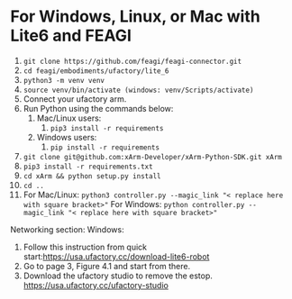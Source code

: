 # For Windows, Linux, or Mac with Lite6 and FEAGI
1. `git clone https://github.com/feagi/feagi-connector.git`
2. `cd feagi/embodiments/ufactory/lite_6`
3. `python3 -m venv venv`
4. `source venv/bin/activate (windows: venv/Scripts/activate)` 
5. Connect your ufactory arm.
6. Run Python using the commands below:
   1. Mac/Linux users:
      1. `pip3 install -r requirements`
   2. Windows users:
      1. `pip install -r requirements`
7. `git clone git@github.com:xArm-Developer/xArm-Python-SDK.git xArm`
8. `pip3 install -r requirements.txt`
9. `cd xArm && python setup.py install`
10. `cd ..`
11. For Mac/Linux: `python3 controller.py --magic_link "< replace here with square bracket>"`
    For Windows: `python controller.py --magic_link "< replace here with square bracket>"`


Networking section:
Windows:
1) Follow this instruction from quick start:https://usa.ufactory.cc/download-lite6-robot
2) Go to page 3, Figure 4.1 and start from there.
3) Download the ufactory studio to remove the estop. 
https://usa.ufactory.cc/ufactory-studio
